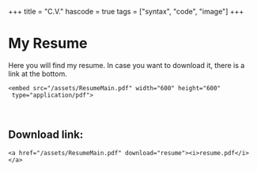 +++
title = "C.V."
hascode = true
tags = ["syntax", "code", "image"]
+++

# My Resume

Here you will find my resume. In case you want to download it, there is a link at the bottom.

~~~
<embed src="/assets/ResumeMain.pdf" width="600" height="600" 
 type="application/pdf">
~~~
&nbsp;

## Download link:
~~~
<a href="/assets/ResumeMain.pdf" download="resume"><i>resume.pdf</i></a>
~~~
